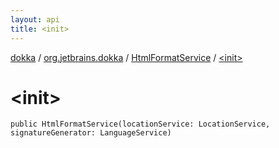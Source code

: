 ```yaml
---
layout: api
title: <init>
---
```

[dokka](../../index.html) / [org.jetbrains.dokka](../index.html) / [HtmlFormatService](index.html) / [&lt;init&gt;](_init_.html)


# &lt;init&gt;



```
public HtmlFormatService(locationService: LocationService, signatureGenerator: LanguageService)
```

